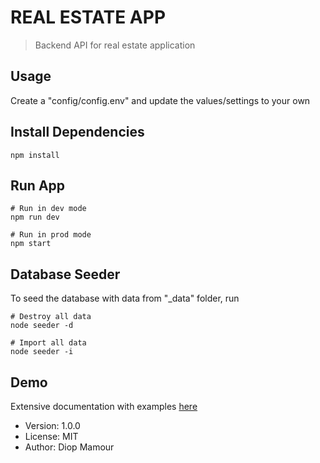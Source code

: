# REAL ESTATE APP

> Backend API for real estate application


## Usage

Create a "config/config.env" and update the values/settings to your own

## Install Dependencies

```
npm install
```

## Run App

```
# Run in dev mode
npm run dev

# Run in prod mode
npm start
```

## Database Seeder

To seed the database with data from "\_data" folder, run 

```
# Destroy all data
node seeder -d

# Import all data
node seeder -i

```

## Demo

Extensive documentation with examples [here](https://documenter.getpostman.com/view/17571014/UVXnJEjb#intro)

- Version: 1.0.0
- License: MIT
- Author: Diop Mamour
